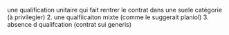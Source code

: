 une qualification unitaire qui fait rentrer le contrat dans une suele catégorie (à privilegier)
2. une qualfiicaiton mixte (comme le suggerait planiol)
3. absence d qualifcation (contrat sui generis)
